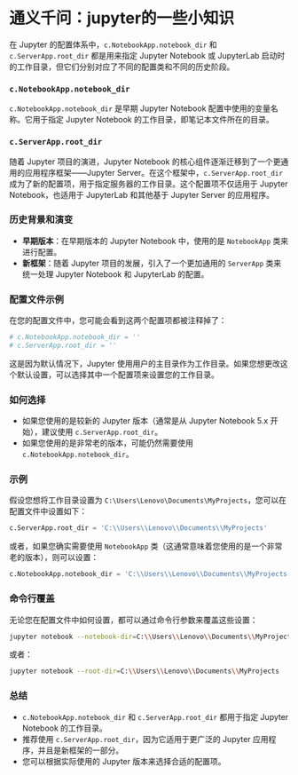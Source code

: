 # 通义千问：jupyter的一些小知识

在 Jupyter 的配置体系中，`c.NotebookApp.notebook_dir` 和 `c.ServerApp.root_dir` 都是用来指定 Jupyter Notebook 或 JupyterLab 启动时的工作目录，但它们分别对应了不同的配置类和不同的历史阶段。

### `c.NotebookApp.notebook_dir`

`c.NotebookApp.notebook_dir` 是早期 Jupyter Notebook 配置中使用的变量名称。它用于指定 Jupyter Notebook 的工作目录，即笔记本文件所在的目录。

### `c.ServerApp.root_dir`

随着 Jupyter 项目的演进，Jupyter Notebook 的核心组件逐渐迁移到了一个更通用的应用程序框架——Jupyter Server。在这个框架中，`c.ServerApp.root_dir` 成为了新的配置项，用于指定服务器的工作目录。这个配置项不仅适用于 Jupyter Notebook，也适用于 JupyterLab 和其他基于 Jupyter Server 的应用程序。

### 历史背景和演变

- **早期版本**：在早期版本的 Jupyter Notebook 中，使用的是 `NotebookApp` 类来进行配置。
- **新框架**：随着 Jupyter 项目的发展，引入了一个更加通用的 `ServerApp` 类来统一处理 Jupyter Notebook 和 JupyterLab 的配置。

### 配置文件示例

在您的配置文件中，您可能会看到这两个配置项都被注释掉了：

```python
# c.NotebookApp.notebook_dir = ''
# c.ServerApp.root_dir = ''
```

这是因为默认情况下，Jupyter 使用用户的主目录作为工作目录。如果您想更改这个默认设置，可以选择其中一个配置项来设置您的工作目录。

### 如何选择

- 如果您使用的是较新的 Jupyter 版本（通常是从 Jupyter Notebook 5.x 开始），建议使用 `c.ServerApp.root_dir`。
- 如果您使用的是非常老的版本，可能仍然需要使用 `c.NotebookApp.notebook_dir`。

### 示例

假设您想将工作目录设置为 `C:\Users\Lenovo\Documents\MyProjects`，您可以在配置文件中设置如下：

```python
c.ServerApp.root_dir = 'C:\\Users\\Lenovo\\Documents\\MyProjects'
```

或者，如果您确实需要使用 `NotebookApp` 类（这通常意味着您使用的是一个非常老的版本），则可以设置：

```python
c.NotebookApp.notebook_dir = 'C:\\Users\\Lenovo\\Documents\\MyProjects'
```

### 命令行覆盖

无论您在配置文件中如何设置，都可以通过命令行参数来覆盖这些设置：

```sh
jupyter notebook --notebook-dir=C:\\Users\\Lenovo\\Documents\\MyProjects
```

或者：

```sh
jupyter notebook --root-dir=C:\\Users\\Lenovo\\Documents\\MyProjects
```

### 总结

- `c.NotebookApp.notebook_dir` 和 `c.ServerApp.root_dir` 都用于指定 Jupyter Notebook 的工作目录。
- 推荐使用 `c.ServerApp.root_dir`，因为它适用于更广泛的 Jupyter 应用程序，并且是新框架的一部分。
- 您可以根据实际使用的 Jupyter 版本来选择合适的配置项。
